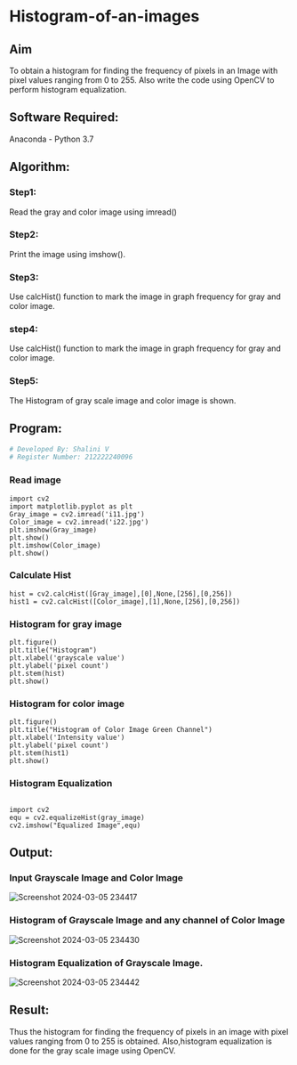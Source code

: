 # Histogram-of-an-images
## Aim
To obtain a histogram for finding the frequency of pixels in an Image with pixel values ranging from 0 to 255. Also write the code using OpenCV to perform histogram equalization.

## Software Required:
Anaconda - Python 3.7

## Algorithm:
### Step1:
Read the gray and color image using imread()

### Step2:
Print the image using imshow().



### Step3:
Use calcHist() function to mark the image in graph frequency for gray and color image.

### step4:
Use calcHist() function to mark the image in graph frequency for gray and color image.

### Step5:
The Histogram of gray scale image and color image is shown.


## Program:
```python
# Developed By: Shalini V
# Register Number: 212222240096
```
### Read image
```
import cv2
import matplotlib.pyplot as plt
Gray_image = cv2.imread('i11.jpg')
Color_image = cv2.imread('i22.jpg')
plt.imshow(Gray_image)
plt.show()
plt.imshow(Color_image)
plt.show()
```
### Calculate Hist
```
hist = cv2.calcHist([Gray_image],[0],None,[256],[0,256])
hist1 = cv2.calcHist([Color_image],[1],None,[256],[0,256])

```
### Histogram for gray image
```
plt.figure()
plt.title("Histogram")
plt.xlabel('grayscale value')
plt.ylabel('pixel count')
plt.stem(hist)
plt.show()
```
### Histogram for color image
```
plt.figure()
plt.title("Histogram of Color Image Green Channel")
plt.xlabel('Intensity value')
plt.ylabel('pixel count')
plt.stem(hist1)
plt.show()
```
### Histogram Equalization 
```

import cv2
equ = cv2.equalizeHist(gray_image)
cv2.imshow("Equalized Image",equ)
```





## Output:
### Input Grayscale Image and Color Image

![Screenshot 2024-03-05 234417](https://github.com/swedha333/Histogram-of-an-images/assets/118720291/4ab90862-ece5-49f3-9cea-b5a52a9f7ecf)

### Histogram of Grayscale Image and any channel of Color Image

![Screenshot 2024-03-05 234430](https://github.com/swedha333/Histogram-of-an-images/assets/118720291/d11369ef-0026-4113-939d-29bac65df179)


### Histogram Equalization of Grayscale Image.

![Screenshot 2024-03-05 234442](https://github.com/swedha333/Histogram-of-an-images/assets/118720291/641fa6fd-90ff-4d1f-8619-89b53eb5207c)



## Result: 
Thus the histogram for finding the frequency of pixels in an image with pixel values ranging from 0 to 255 is obtained. Also,histogram equalization is done for the gray scale image using OpenCV.
